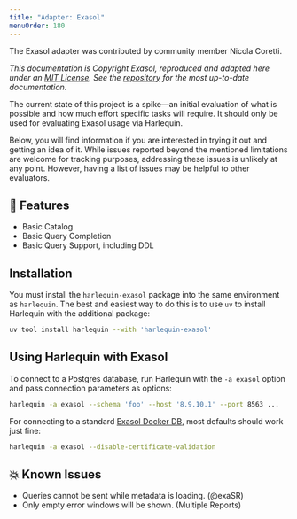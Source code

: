 ```yaml
---
title: "Adapter: Exasol"
menuOrder: 180
---
```


The Exasol adapter was contributed by community member Nicola Coretti.

_This documentation is Copyright Exasol, reproduced and adapted here under an [MIT License](https://github.com/Nicoretti/harlequin-exasol/blob/main/LICENSE). See the [repository](https://github.com/Nicoretti/harlequin-exasol) for the most up-to-date documentation._


<script>
    import Warning from "$lib/components/warning.svelte"
    import Note from "$lib/components/note.svelte"
</script>

<Warning>
The current state of this project is a spike—an initial evaluation of what is possible and how much effort specific tasks will require. It should only be used for evaluating Exasol usage via Harlequin.

Below, you will find information if you are interested in trying it out and getting an idea of it. While issues reported beyond the mentioned limitations are welcome for tracking purposes, addressing these issues is unlikely at any point. However, having a list of issues may be helpful to other evaluators.
</Warning>

## 🚀 Features

* Basic Catalog
* Basic Query Completion
* Basic Query Support, including DDL

## Installation

You must install the `harlequin-exasol` package into the same environment as `harlequin`. The best and easiest way to do this is to use `uv` to install Harlequin with the additional package:

```bash
uv tool install harlequin --with 'harlequin-exasol'
```

## Using Harlequin with Exasol

To connect to a Postgres database, run Harlequin with the `-a exasol` option and pass connection parameters as options:

```bash
harlequin -a exasol --schema 'foo' --host '8.9.10.1' --port 8563 ...
```

For connecting to a standard [Exasol Docker DB](https://hub.docker.com/r/exasol/docker-db/), most defaults should work just fine:

```bash
harlequin -a exasol --disable-certificate-validation
```

## 💥 Known Issues

* Queries cannot be sent while metadata is loading. (@exaSR)
* Only empty error windows will be shown. (Multiple Reports)
